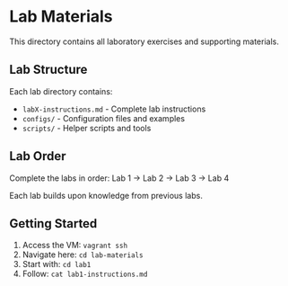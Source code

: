 # Lab Materials

This directory contains all laboratory exercises and supporting materials.

## Lab Structure

Each lab directory contains:
- `labX-instructions.md` - Complete lab instructions
- `configs/` - Configuration files and examples
- `scripts/` - Helper scripts and tools

## Lab Order

Complete the labs in order: Lab 1 → Lab 2 → Lab 3 → Lab 4

Each lab builds upon knowledge from previous labs.

## Getting Started

1. Access the VM: `vagrant ssh`
2. Navigate here: `cd lab-materials`
3. Start with: `cd lab1`
4. Follow: `cat lab1-instructions.md`

